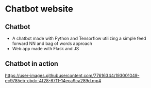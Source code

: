# Chatbot website

## Chatbot
- A chatbot made with Python and Tensorflow utilizing a simple feed forward NN and bag of words approach
- Web app made with Flask and JS

## Chatbot in action

https://user-images.githubusercontent.com/77616344/193001049-ec9785eb-cbdc-4f28-8711-14eca9ca289d.mp4

